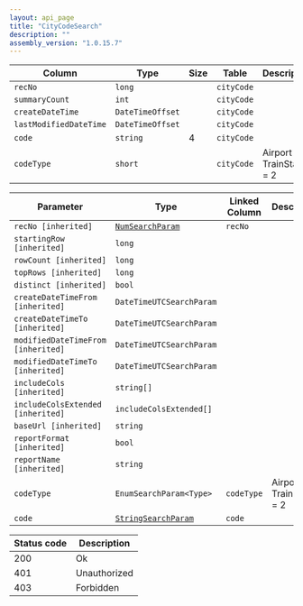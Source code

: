```yaml
---
layout: api_page
title: "CityCodeSearch"
description: ""
assembly_version: "1.0.15.7"
---
```




| Column | Type | Size | Table | Description |
| ------ | ---- | ---- | ----- | ----------- |
| `recNo` | `long` |  | `cityCode` | 
| `summaryCount` | `int` |  | `cityCode` | 
| `createDateTime` | `DateTimeOffset` |  | `cityCode` | 
| `lastModifiedDateTime` | `DateTimeOffset` |  | `cityCode` | 
| `code` | `string` | 4 | `cityCode` | 
| `codeType` | `short` |  | `cityCode` | Airport = 1, TrainStation = 2

| Parameter | Type | Linked Column | Description |
| --------- | ---- | ------------- | ----------- |
| `recNo [inherited]` | [`NumSearchParam`](NumSearchParam) | `recNo` | 
| `startingRow [inherited]` | `long` |  | 
| `rowCount [inherited]` | `long` |  | 
| `topRows [inherited]` | `long` |  | 
| `distinct [inherited]` | `bool` |  | 
| `createDateTimeFrom [inherited]` | `DateTimeUTCSearchParam` |  | 
| `createDateTimeTo [inherited]` | `DateTimeUTCSearchParam` |  | 
| `modifiedDateTimeFrom [inherited]` | `DateTimeUTCSearchParam` |  | 
| `modifiedDateTimeTo [inherited]` | `DateTimeUTCSearchParam` |  | 
| `includeCols [inherited]` | `string[]` |  | 
| `includeColsExtended [inherited]` | `includeColsExtended[]` |  | 
| `baseUrl [inherited]` | `string` |  | 
| `reportFormat [inherited]` | `bool` |  | 
| `reportName [inherited]` | `string` |  | 
| `codeType` | `EnumSearchParam<Type>` | `codeType` | Airport = 1, TrainStation = 2
| `code` | [`StringSearchParam`](StringSearchParam) | `code` | 

| Status code | Description |
| ----------- | ----------- |
| 200 | Ok |
| 401 | Unauthorized |
| 403 | Forbidden |


